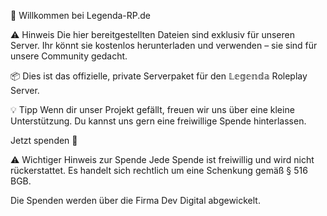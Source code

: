 👋 Willkommen bei Legenda-RP.de


⚠️ Hinweis
Die hier bereitgestellten Dateien sind exklusiv für unseren Server.
Ihr könnt sie kostenlos herunterladen und verwenden – sie sind für unsere Community gedacht.

📦 Dies ist das offizielle, private Serverpaket für den 𝕃𝕖𝕘𝕖𝕟𝕕𝕒 Roleplay Server.

💡 Tipp
Wenn dir unser Projekt gefällt, freuen wir uns über eine kleine Unterstützung.
Du kannst uns gern eine freiwillige Spende hinterlassen.

Jetzt spenden 💸

⚠️ Wichtiger Hinweis zur Spende
Jede Spende ist freiwillig und wird nicht rückerstattet.
Es handelt sich rechtlich um eine Schenkung gemäß § 516 BGB.

Die Spenden werden über die Firma Dev Digital abgewickelt.







